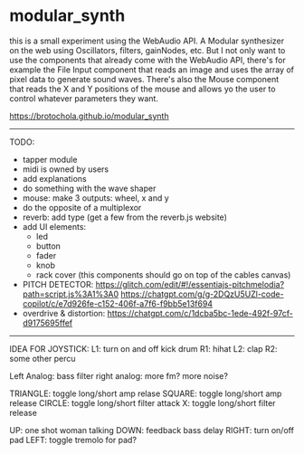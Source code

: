 # modular_synth

this is a small experiment using the WebAudio API.
A Modular synthesizer on the web using Oscillators, filters, gainNodes, etc.
But I not only want to use the components that already come with the WebAudio API, there's for example the File Input component that reads an image and uses the array of pixel data to generate sound waves. There's also the Mouse component that reads the X and Y positions of the mouse and allows yo the user to control whatever parameters they want.


https://brotochola.github.io/modular_synth


-------------------------

TODO:

* tapper module
* midi is owned by users
* add explanations
* do something with the wave shaper
* mouse: make 3 outputs: wheel, x and y
* do the opposite of a multiplexor
* reverb: add type (get a few from the reverb.js website)
* add UI elements:
    * led
    * button
    * fader
    * knob
    * rack cover (this components should go on top of the cables canvas)
* PITCH DETECTOR:
    https://glitch.com/edit/#!/essentiajs-pitchmelodia?path=script.js%3A1%3A0
https://chatgpt.com/g/g-2DQzU5UZl-code-copilot/c/e7d926fe-c152-406f-a7f6-f9bb5e13f694
* overdrive & distortion:
https://chatgpt.com/c/1dcba5bc-1ede-492f-97cf-d9175695ffef


------------------

IDEA FOR JOYSTICK:
L1: turn on and off kick drum
R1: hihat
L2: clap
R2: some other percu

Left Analog: bass filter
right analog: more fm? more noise?

TRIANGLE: toggle long/short amp relase
SQUARE: toggle long/short amp release
CIRCLE: toggle long/short filter attack
X: toggle long/short filter release

UP: one shot woman talking
DOWN: feedback bass delay
RIGHT: turn on/off pad
LEFT: toggle tremolo for pad?
